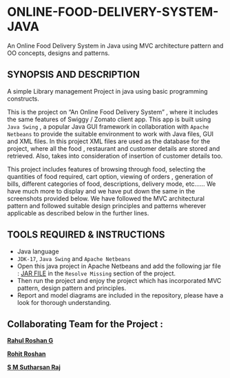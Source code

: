# ONLINE-FOOD-DELIVERY-SYSTEM-JAVA
An Online Food Delivery System in Java using MVC architecture pattern and OO concepts, designs and patterns.

## SYNOPSIS AND DESCRIPTION

A simple Library management Project in java using basic programming constructs.

This is the project on “An Online Food Delivery System” , where it includes the same features of Swiggy / Zomato client app. This app is built using ```Java Swing``` , a popular Java GUI framework in collaboration with ```Apache Netbeans``` to provide the suitable environment to work with Java files, GUI and XML files. In this project XML files are used as the database for the project, where all the food , restaurant and customer details are stored and retrieved. Also, takes into consideration of insertion of customer details too. 

This project includes features of browsing through food, selecting the quantities of food required, cart option, viewing of orders , generation of bills, different categories of food, descriptions, delivery mode, etc…… We have much more to display and we have put down the same in the screenshots provided below.
We have followed the MVC architectural pattern and followed suitable design principles and patterns wherever applicable as described below in the further lines.

## TOOLS REQUIRED & INSTRUCTIONS

- Java language
- ```JDK-17```,  ```Java Swing``` and ```Apache Netbeans```
- Open this java project in Apache Netbeans and add the following jar file : [JAR FILE](http://www.java2s.com/Code/JarDownload/swingx/swingx-all-1.6.4.jar.zip) in the ```Resolve Missing``` section of the project.
- Then run the project and enjoy the project which has incorporated MVC pattern, design pattern and principles.
- Report and model diagrams are included in the repository, please have a look for thorough understanding.


## **Collaborating Team for the Project :**

[**Rahul Roshan G**](mailto:rahulroshanganesh2002@gmail.com)

[**Rohit Roshan**](mailto:rohitroshan2002@gmail.com)

[**S M Sutharsan Raj**](mailto:sutharsanraj2001@gmail.com)
